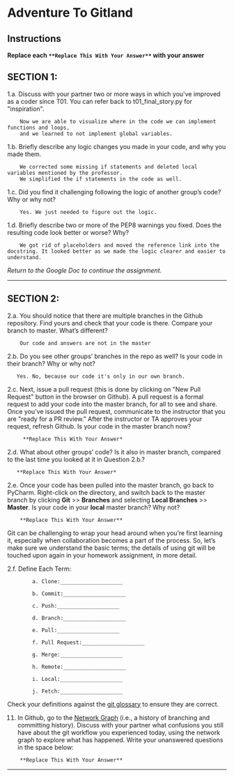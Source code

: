 # Adventure To Gitland

## Instructions

**Replace each `**Replace This With Your Answer**` with your answer**


## SECTION 1:

1.a. Discuss with your partner two or more ways in which you've improved as a coder since T01. You can refer back to t01_final_story.py for "inspiration".

```        
    Now we are able to visualize where in the code we can implement functions and loops,
    and we learned to not implement global variables.
```


1.b. Briefly describe any logic changes you made in your code, and why you made them.

```
    We corrected some missing if statements and deleted local variables mentioned by the professor.
    We simplified the if statements in the code as well.
```


1.c. Did you find it challenging following the logic of another group’s code? Why or why not?

```
    Yes. We just needed to figure out the logic.
```


1.d. Briefly describe two or more of the PEP8 warnings you fixed. Does the resulting code look better or worse? Why?

```
    We got rid of placeholders and moved the reference link into the docstring. It looked better as we made the logic clearer and easier to understand.
```

_Return to the Google Doc to continue the assignment._
___

## SECTION 2:

2.a. You should notice that there are multiple branches in the Github repository. Find yours and check that your code is there. 
     Compare your branch to master. What’s different?

```        
    Our code and answers are not in the master
```


2.b. Do you see other groups’ branches in the repo as well? Is your code in their branch? Why or why not?

```        
   Yes. No, because our code it's only in our own branch.
```


2.c. Next, issue a pull request (this is done by clicking on "New Pull Request" button in the browser on Github). 
     A pull request is a formal request to add your code into the master branch, for all to see and share. 
     Once you’ve issued the pull request, communicate to the instructor that you are "ready for a PR review."
     After the instructor or TA approves your request, refresh Github. 
     Is your code in the master branch now? 

```
     **Replace This With Your Answer*
```


2.d. What about other groups’ code? Is it also in master branch, compared to the last time you looked at it in Question 2.b.?

```
   **Replace This With Your Answer*
```


2.e. Once your code has been pulled into the master branch, go back to PyCharm. 
     Right-click on the directory, and switch back to the master branch by clicking 
     **Git** >> **Branches** and selecting **Local Branches** >> **Master**.
     Is your code in your **local** master branch? Why not?

```
    **Replace This With Your Answer**
```

Git can be challenging to wrap your head around when you’re first learning it, 
especially when collaboration becomes a part of the process. 
So, let’s make sure we understand the basic terms; 
the details of using git will be touched upon again in your homework assignment, in more detail. 

2.f. Define Each Term:
```
        a. Clone:____________________

        b. Commit:____________________

        c. Push:____________________

        d. Branch:____________________

        e. Pull:____________________

        f. Pull Request:____________________

        g. Merge:____________________

        h. Remote:____________________

        i. Local:____________________

        j. Fetch:____________________
```

Check your definitions against the [git glossary](https://help.github.com/articles/github-glossary/) to ensure they are correct.

11. In Github, go to the [Network Graph](https://github.com/Berea-College-CSC-226/t04-master/network) (i.e., a history of branching and committing history). 
    Discuss with your partner what confusions you still have about the git workflow you experienced today, 
    using the network graph to explore what has happened. Write your unanswered questions in the space below:

```
    **Replace This With Your Answer**
```

---